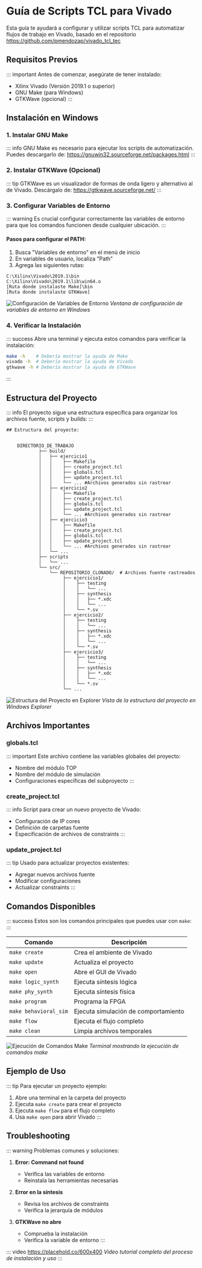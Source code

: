 # Guía de Scripts TCL para Vivado

Esta guía te ayudará a configurar y utilizar scripts TCL para automatizar flujos de trabajo en Vivado, basado en el repositorio https://github.com/pmendozap/vivado_tcl_tec

## Requisitos Previos

::: important
Antes de comenzar, asegúrate de tener instalado:
- Xilinx Vivado (Versión 2019.1 o superior)
- GNU Make (para Windows)
- GTKWave (opcional)
:::

## Instalación en Windows

### 1. Instalar GNU Make

::: info
GNU Make es necesario para ejecutar los scripts de automatización. Puedes descargarlo de:
https://gnuwin32.sourceforge.net/packages.html
:::

### 2. Instalar GTKWave (Opcional)

::: tip
GTKWave es un visualizador de formas de onda ligero y alternativo al de Vivado. 
Descárgalo de: https://gtkwave.sourceforge.net/
:::

### 3. Configurar Variables de Entorno

::: warning
Es crucial configurar correctamente las variables de entorno para que los comandos funcionen desde cualquier ubicación.
:::

#### Pasos para configurar el PATH:

1. Busca "Variables de entorno" en el menú de inicio
2. En variables de usuario, localiza "Path"
3. Agrega las siguientes rutas:

```
C:\Xilinx\Vivado\2019.1\bin
C:\Xilinx\Vivado\2019.1\lib\win64.o
[Ruta donde instalaste Make]\bin
[Ruta donde instalaste GTKWave]
```

![Configuración de Variables de Entorno](https://placehold.co/600x400)
*Ventana de configuración de variables de entorno en Windows*

### 4. Verificar la Instalación

::: success
Abre una terminal y ejecuta estos comandos para verificar la instalación:
```bash
make -h    # Debería mostrar la ayuda de Make
vivado -h  # Debería mostrar la ayuda de Vivado
gtkwave -h # Debería mostrar la ayuda de GTKWave
```
:::

## Estructura del Proyecto

::: info
El proyecto sigue una estructura específica para organizar los archivos fuente, scripts y builds:
:::

```
## Estructura del proyecto:

    
    DIRECTORIO_DE_TRABAJO
            ├── build/
            │   ├── ejercicio1
            │   │    ├── Makefile
            │   │    ├── create_project.tcl
            │   │    ├── globals.tcl
            │   │    ├── update_project.tcl
            │   │    └── ... #Archivos generados sin rastrear
            │   ├── ejercicio2
            │   │    ├── Makefile
            │   │    ├── create_project.tcl
            │   │    ├── globals.tcl
            │   │    ├── update_project.tcl
            │   │    └── ... #Archivos generados sin rastrear
            │   ├── ejercicio3
            │   │    ├── Makefile
            │   │    ├── create_project.tcl
            │   │    ├── globals.tcl
            │   │    ├── update_project.tcl
            │   │    └── ... #Archivos generados sin rastrear
            │   └── ...
            ├── scripts
            │   └── ...
            └── src/                     
                └── REPOSITORIO_CLONADO/  # Archivos fuente rastreados
                     ├── ejercicio1/
                     │    ├── testing
                     │    │   └── ...
                     │    ├── synthesis
                     │    │   ├── *.xdc
                     │    │   └── ...
                     │    └── *.sv
                     ├── ejercicio2/
                     │    ├── testing
                     │    │   └── ...
                     │    ├── synthesis
                     │    │   ├── *.xdc
                     │    │   └── ...
                     │    └── *.sv
                     ├── ejercicio3/
                     │    ├── testing
                     │    │   └── ...
                     │    ├── synthesis
                     │    │   ├── *.xdc
                     │    │   └── ...
                     │    └── *.sv
                     └── ...

```

![Estructura del Proyecto en Explorer](https://placehold.co/600x400)
*Vista de la estructura del proyecto en Windows Explorer*

## Archivos Importantes

### globals.tcl
::: important
Este archivo contiene las variables globales del proyecto:
- Nombre del módulo TOP
- Nombre del módulo de simulación
- Configuraciones específicas del subproyecto
:::

### create_project.tcl
::: info
Script para crear un nuevo proyecto de Vivado:
- Configuración de IP cores
- Definición de carpetas fuente
- Especificación de archivos de constraints
:::

### update_project.tcl
::: tip
Usado para actualizar proyectos existentes:
- Agregar nuevos archivos fuente
- Modificar configuraciones
- Actualizar constraints
:::

## Comandos Disponibles

::: success
Estos son los comandos principales que puedes usar con `make`:
:::

| Comando | Descripción |
|---------|-------------|
| `make create` | Crea el ambiente de Vivado |
| `make update` | Actualiza el proyecto |
| `make open` | Abre el GUI de Vivado |
| `make logic_synth` | Ejecuta síntesis lógica |
| `make phy_synth` | Ejecuta síntesis física |
| `make program` | Programa la FPGA |
| `make behavioral_sim` | Ejecuta simulación de comportamiento |
| `make flow` | Ejecuta el flujo completo |
| `make clean` | Limpia archivos temporales |

![Ejecución de Comandos Make](https://placehold.co/600x400)
*Terminal mostrando la ejecución de comandos make*

## Ejemplo de Uso

::: tip
Para ejecutar un proyecto ejemplo:
1. Abre una terminal en la carpeta del proyecto
2. Ejecuta `make create` para crear el proyecto
3. Ejecuta `make flow` para el flujo completo
4. Usa `make open` para abrir Vivado
:::

## Troubleshooting

::: warning
Problemas comunes y soluciones:
1. **Error: Command not found**
   - Verifica las variables de entorno
   - Reinstala las herramientas necesarias

2. **Error en la síntesis**
   - Revisa los archivos de constraints
   - Verifica la jerarquía de módulos

3. **GTKWave no abre**
   - Comprueba la instalación
   - Verifica la variable de entorno
:::

::: video
https://placehold.co/600x400
*Video tutorial completo del proceso de instalación y uso*
:::
